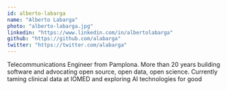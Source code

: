 ```yaml
---
id: alberto-labarga
name: "Alberto Labarga"
photo: "alberto-labarga.jpg"
linkedin: "https://www.linkedin.com/in/albertolabarga"
github: "https://github.com/alabarga"
twitter: "https://twitter.com/alabarga"
---
```


Telecommunications Engineer from Pamplona. More than 20 years building software and advocating open source, open data, open science. Currently taming clinical data at IOMED and exploring AI technologies for good

